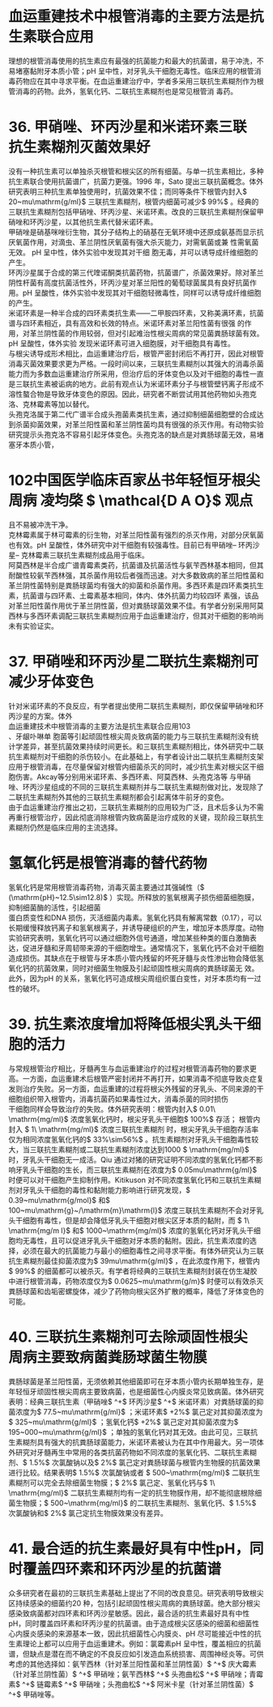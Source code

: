 # 血运重建技术中根管消毒的主要方法是抗生素联合应用  
理想的根管消毒使用的抗生素应有最强的抗菌能力和最大的抗菌谱，易于冲洗，不易堵塞黏附牙本质小管；pH 呈中性，对牙乳头干细胞无毒性。临床应用的根管消毒药物应在其中寻求平衡。在血运重建治疗中，学者多采用三联抗生素糊剂作为根管消毒的药物。此外，氢氧化钙、二联抗生素糊剂也是常见根管消 毒药。  
# 36.  甲硝唑、环丙沙星和米诺环素三联 抗生素糊剂灭菌效果好  
没有一种抗生素可以单独杀灭根管和根尖区的所有细菌。与单一抗生素相比，多种抗生素联合使用抗菌谱广，抗菌力更强。1996 年，Sato 提出三联抗菌概念。体外研究表明三种抗生素单独使用时，抗菌效果不佳；而同等条件下根管内封入$ 20~mu\mathrm{g/ml}$    三联抗生素糊剂，根管内细菌可减少$ 99\%$ 。经典的三联抗生素糊剂包括甲硝唑、环丙沙星、米诺环素。改良的三联抗生素糊剂保留甲硝唑和环丙沙星，以其他抗生素代替米诺环素。  
甲硝唑是硝基咪唑衍生物，其分子结构上的硝基在无氧环境中还原成氨基而显示抗厌氧菌作用，对滴虫、革兰阴性厌氧菌有强大杀灭能力，对需氧菌或兼 性需氧菌无效。 pH  呈中性，体外实验中发现其对干细 胞无毒，并可以诱导成纤维细胞的产生。  
环丙沙星属于合成的第三代喹诺酮类抗菌药物，抗菌谱广，杀菌效果好。除对革兰阴性杆菌有高度抗菌活性外，环丙沙星对革兰阳性的葡萄球菌属具有良好抗菌作用。pH 呈酸性，体外实验中发现其对干细胞轻微毒性，同样可以诱导成纤维细胞的产生。  
米诺环素是一种半合成的四环素类抗生素——二甲胺四环素，又称美满环素，抗菌谱与四环素相近，具有高效和长效的特点。米诺环素对革兰阳性菌有很强 的作用，对革兰阴性菌的作用较弱，但对引起难治性根尖周病的常见菌粪肠球菌有效。 pH  呈酸性，体外实验 发现米诺环素可进入细胞膜，对干细胞具有毒性。  
与根尖诱导成形术相比，血运重建治疗后，根管严密封闭后不再打开，因此对根管消毒灭菌效果要求更为严格。一段时间以来，三联抗生素糊剂以其强大的消毒杀菌能力而为多数血运重建治疗所采用，但治疗后的牙体变色以及对干细胞的毒性一直是三联抗生素被诟病的地方。此前有观点认为米诺环素分子与根管壁钙离子形成不溶性螯合物是导致牙体变色的原因。因此，研究者不断尝试用其他药物如头孢克洛、克林霉素等加以替代。  
头孢克洛属于第二代广谱半合成头孢菌素类抗生素，通过抑制细菌细胞壁的合成达到杀菌抑菌效果，对革兰阳性菌和革兰阴性菌均具有很强的杀灭作用。有动物实验研究提示头孢克洛不容易引起牙体变色。头孢克洛的缺点是对粪肠球菌无效，易堵塞牙本质小管，  
# 102中国医学临床百家丛书年轻恒牙根尖周病  凌均棨 $ \mathcal{D A O}$    观点  
且不易被冲洗干净。  
克林霉素属于林可霉素的衍生物，对革兰阳性菌有强烈的杀灭作用，对部分厌氧菌也有效。pH 呈酸性，体外研究中对干细胞有较强毒性。目前已有甲硝唑– 环丙沙星– 克林霉素三联抗生素糊剂成品用于临床。  
阿莫西林是半合成广谱青霉素类药，抗菌谱及抗菌活性与氨苄西林基本相同，但其耐酸性较氨苄西林强，其杀菌作用较后者强而迅速。对大多数致病的革兰阳性菌和革兰阴性菌特别是粪肠球菌均有强大的抑菌和杀菌作用。多西环素是四环素类抗生素，抗菌谱与四环素、土霉素基本相同，体内、体外抗菌力均较四环 素强，该品对革兰阳性菌作用优于革兰阴性菌，但对粪肠球菌效果不佳。有学者分别采用阿莫西林与多西环素调配三联抗生素糊剂应用于血运重建治疗，但其对干细胞的影响尚未有实验证实。  
# 37. 甲硝唑和环丙沙星二联抗生素糊剂可减少牙体变色  
针对米诺环素的不良反应，有学者提出使用二联抗生素糊剂，即仅保留甲硝唑和环丙沙星的方案。体外  
血运重建技术中根管消毒的主要方法是抗生素联合应用103  
、牙龈卟啉单 胞菌等引起顽固性根尖周炎致病菌的能力与三联抗生素糊剂没有统计学差异，甚至抗菌效果持续时间更长。和三联抗生素糊剂相比，体外研究中二联抗生素糊剂对干细胞的杀伤较小。在此基础上，有学者设计出二联抗生素糊剂支架应用于根管消毒，在尽量保留对根管内细菌杀灭的同时，减少抗生素对根尖区干细胞伤害。Akcay等分别用米诺环素、多西环素、阿莫西林、头孢克洛等 与甲硝唑、环丙沙星组成的不同的三联抗生素糊剂并与二联抗生素糊剂做对比，发现除了二联抗生素糊剂外其他的三联抗生素糊剂都会引起离体牛前牙的变色。  
由于血运重建治疗推出之初，三联抗生素糊剂的应用较为广泛，且术后多认为不需再重行根管治疗，因此彻底消除根管内致病菌是治疗成败的关键，现阶段三联抗生素糊剂仍然是临床应用的主流选择。  
#  氢氧化钙是根管消毒的替代药物  
氢氧化钙是常用根管消毒药物，消毒灭菌主要通过其强碱性（$ (\mathrm{pH}~12.5\sim12.8)$ ）实现。所释放的氢氧根离子损伤细菌细胞膜，抑制细菌酶的活性，引起细菌  
蛋白质变性和DNA 损伤，灭活细菌内毒素。氢氧化钙具有解离常数（0.17），可以长期缓慢释放钙离子和氢氧根离子，并诱导硬组织的产生，增加牙本质厚度。动物实验研究表明，氢氧化钙可以通过细胞外信号通道，增加某些种类的蛋白激酶表达，促进牙髓和牙周韧带来源的干细胞增生。通常情况下，氢氧化钙不会对干细胞造成损伤。其缺点在于根管与牙本质小管内残留的坏死牙髓与炎性渗出物会降低氢氧化钙的抗菌效果，同时对细菌生物膜及引起顽固性根尖周病的粪肠球菌无 效。此外，因为pH 的关系，氢氧化钙可造成根尖周组织蛋白变性，对牙本质均有一过性的破坏。  
# 39. 抗生素浓度增加将降低根尖乳头干细胞的活力  
与常规根管治疗相比，牙髓再生与血运重建治疗的过程对根管消毒药物的要求更高。一方面，血运重建术后根管严密封闭并不再打开，如果消毒不彻底导致炎症复发则治疗失败。另一方面，血运重建的过程将根尖外残留的牙乳头、不同来源的干细胞组织带入根管内，消毒抗菌药如果毒性过大，消毒杀菌的同时损伤  
干细胞同样会导致治疗的失败。体外研究表明：根管内封入$ 0.01\ \mathrm{mg/ml}$     浓度氢氧化钙时，根尖牙乳头干细胞$ 100\%$   存活； 根管内封入 $ 1\ \mathrm{mg/ml}$      浓度三联抗生素糊剂 时，根尖牙乳头干细胞存活率仅为相同浓度氢氧化钙的$ 33\%\sim56\%$ 。抗生素糊剂对牙乳头干细胞毒性较大，当三联抗生素糊剂或二联抗生素糊剂浓度达到1000 $ \mathrm{mg/ml}$     时，牙乳头干细胞无一成活。Qiu 通过对猪的研究证明不同浓度的氢氧化钙都不影响牙乳头干细胞的生长，而三联抗生素糊剂在浓度为$ 0.05mu\mathrm{g/ml}$    时便可以对干细胞产生抑制作用。Kitikuson 对不同浓度氢氧化钙和三联抗生素糊剂对牙乳头干细胞的毒性和黏附能力影响进行研究发现，$ 0.39~mu\mathrm{g/mol}$     和$ 100~mu\mathrm{g}~/\mathrm{m}\mathrm{l}$    浓度三联抗生素糊剂不会对牙乳头干细胞有毒性，但是却会降低牙乳头干细胞对根尖区牙本质的黏附，而 $ 1\ \mathrm{mg/m l}$     和$ 1000~\mathrm{mg/ml}$     浓度的氢氧化钙对牙乳头干细胞均无毒性，且可以促进牙乳头干细胞对牙本质的黏附。因此，抗生素浓度的选择，必须在最大的抗菌能力与最小的细胞毒性之间寻求平衡。有体外研究认为三联抗生素糊剂最佳抑菌浓度为$ 39mu\mathrm{g/ml}$    ，在此浓度作用下，根管内$ 99\%$  的细菌都可以被杀灭。有学者将经典的三联抗生素糊剂封装在仿生凝胶中进行根管消毒，药物浓度仅为$ 0.0625~mu\mathrm{g/m}$     时便可以有效杀灭粪肠球菌和齿垢密螺旋体，减少了药物向根尖区外扩散的概率，降低了牙体变色的可能。  
# 40.  三联抗生素糊剂可去除顽固性根尖 周病主要致病菌粪肠球菌生物膜  
粪肠球菌是革兰阳性菌，无须依赖其他细菌即可在牙本质小管内长期单独生存，是年轻恒牙顽固性根尖周病主要致病菌，也是细菌性心内膜炎常见致病菌。体外研究表明：经典三联抗生素（甲硝唑$ ^+$ 环丙沙星$ ^+$ 米诺环素）对粪肠球菌的抑菌浓度为$ 77.5~mu\mathrm{g/ml}$    ；米诺环素$ +2\%$  氯己定对其抑菌浓度为$ 325~mu\mathrm{g/ml}$    ；氢氧化钙$ +2\%$  氯己定对其抑菌浓度为$ 195~000~mu\mathrm{g/ml}$     ；单独的氢氧化钙对其无效。由此可见，三联抗生素糊剂具有强大的抗粪肠球菌能力，米诺环素被认为在其中作用最大。另一项体外研究对牙髓再生中常用的各类抗菌药物如不同浓度的氢氧化钙、二联抗生素糊剂、$ 1.5\%$ 次氯酸钠以及$ 2\%$  氯己定对粪肠球菌与根管内生物膜的抗菌效果进行比较。结果表明$ 1.5\%$  次氯酸钠或者 $ 500~\mathrm{mg/ml}$     二联抗生素糊剂可以完全去除细菌生物膜；$ 2\%$  氯己定、氢氧化钙与$ 1\ \mathrm{mg/ml}$    二联抗生素糊剂均有一定的抗生物膜作用，却不能彻底根除细菌生物膜；$ 500~\mathrm{mg/ml}$     的二联抗生素糊剂、氢氧化钙、$ 1.5\%$ 次氯酸钠和$ 2\%$  氯己定抗生物膜效果没有差异。  
# 41. 最合适的抗生素最好具有中性pH，同时覆盖四环素和环丙沙星的抗菌谱  
众多研究者在最初的三联抗生素基础上提出了不同的改良意见。研究表明导致根尖区持续感染的细菌约20 种，包括引起顽固性根尖周病的粪肠球菌。绝大部分根尖感染致病菌都对四环素和环丙沙星敏感。因此，最合适的抗生素最好具有中性pH，同时覆盖四环素和环丙沙星的抗菌谱。由于造成根尖区感染的细菌和细菌性心内膜炎感染的来源基本一致，因此抗细菌性心内膜炎、pH 尽可能接近中性的抗生素理论上都可以应用于血运重建术。例如：氯霉素pH 呈中性，覆盖相应的抗菌谱，但缺点是潜在而不确定的不良反应如引发造血系统损害、周围神经炎等。可供考虑的其他选择如：氨苄西林（针对革兰阳性菌和革兰阴性菌）$ ^+$ 庆大霉素  
（针对革兰阴性菌）$ ^+$ 甲硝唑；氨苄西林$ ^+$ 头孢曲松$ ^+$ 甲硝唑；青霉素$ ^+$ 链霉素$ ^+$ 甲硝唑；头孢曲松$ ^+$ 阿米卡星（针对革兰阴性菌）$ ^+$ 甲硝唑等。  
